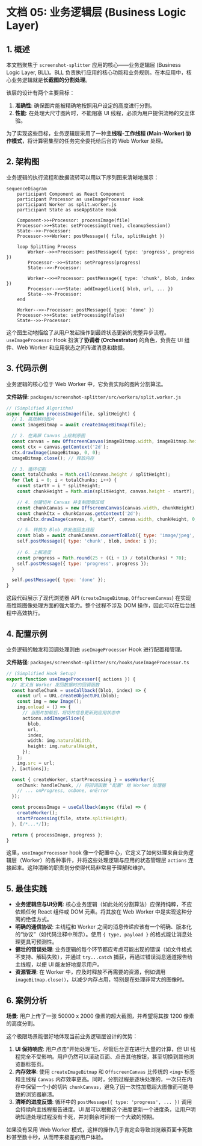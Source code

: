 
# 文档 05: 业务逻辑层 (Business Logic Layer)

## 1. 概述

本文档聚焦于 `screenshot-splitter` 应用的核心——业务逻辑层 (Business Logic Layer, BLL)。BLL 负责执行应用的核心功能和业务规则。在本应用中，核心业务逻辑就是**长截图的分割处理**。

该层的设计有两个主要目标：
1.  **准确性**: 确保图片能被精确地按照用户设定的高度进行分割。
2.  **性能**: 在处理大尺寸图片时，不能阻塞 UI 线程，必须为用户提供流畅的交互体验。

为了实现这些目标，业务逻辑层采用了一种**主线程-工作线程 (Main-Worker) 协作模式**，将计算密集型的任务完全委托给后台的 Web Worker 处理。

## 2. 架构图

业务逻辑的执行流程和数据流转可以用以下序列图来清晰地展示：

```mermaid
sequenceDiagram
    participant Component as React Component
    participant Processor as useImageProcessor Hook
    participant Worker as split.worker.js
    participant State as useAppState Hook

    Component->>+Processor: processImage(file)
    Processor->>+State: setProcessing(true), cleanupSession()
    State-->>-Processor: 
    Processor->>+Worker: postMessage({ file, splitHeight })
    
    loop Splitting Process
        Worker-->>+Processor: postMessage({ type: 'progress', progress })
        Processor-->>+State: setProgress(progress)
        State-->>-Processor:
        
        Worker-->>+Processor: postMessage({ type: 'chunk', blob, index })
        Processor-->>+State: addImageSlice({ blob, url, ... })
        State-->>-Processor: 
    end

    Worker-->>-Processor: postMessage({ type: 'done' })
    Processor->>+State: setProcessing(false)
    State-->>-Processor: 
```
这个图生动地描绘了从用户发起操作到最终状态更新的完整异步流程。`useImageProcessor` Hook 扮演了**协调者 (Orchestrator)** 的角色，负责在 UI 组件、Web Worker 和应用状态之间传递消息和数据。

## 3. 代码示例

业务逻辑的核心位于 Web Worker 中，它负责实际的图片分割算法。

**文件路径**: `packages/screenshot-splitter/src/workers/split.worker.js`
```javascript
// (Simplified Algorithm)
async function processImage(file, splitHeight) {
  // 1. 高效解码图片
  const imageBitmap = await createImageBitmap(file);

  // 2. 在离屏 Canvas 上绘制原图
  const canvas = new OffscreenCanvas(imageBitmap.width, imageBitmap.height);
  const ctx = canvas.getContext('2d');
  ctx.drawImage(imageBitmap, 0, 0);
  imageBitmap.close(); // 释放内存

  // 3. 循环切割
  const totalChunks = Math.ceil(canvas.height / splitHeight);
  for (let i = 0; i < totalChunks; i++) {
    const startY = i * splitHeight;
    const chunkHeight = Math.min(splitHeight, canvas.height - startY);

    // 4. 创建切片 Canvas 并复制图像区域
    const chunkCanvas = new OffscreenCanvas(canvas.width, chunkHeight);
    const chunkCtx = chunkCanvas.getContext('2d');
    chunkCtx.drawImage(canvas, 0, startY, canvas.width, chunkHeight, 0, 0, canvas.width, chunkHeight);

    // 5. 转换为 Blob 并发送回主线程
    const blob = await chunkCanvas.convertToBlob({ type: 'image/jpeg', quality: 0.9 });
    self.postMessage({ type: 'chunk', blob, index: i });
    
    // 6. 上报进度
    const progress = Math.round(25 + ((i + 1) / totalChunks) * 70);
    self.postMessage({ type: 'progress', progress });
  }

  self.postMessage({ type: 'done' });
}
```
这段代码展示了现代浏览器 API (`createImageBitmap`, `OffscreenCanvas`) 在实现高性能图像处理方面的强大能力。整个过程不涉及 DOM 操作，因此可以在后台线程中高效执行。

## 4. 配置示例

业务逻辑的触发和回调处理则由 `useImageProcessor` Hook 进行配置和管理。

**文件路径**: `packages/screenshot-splitter/src/hooks/useImageProcessor.ts`
```typescript
// (Simplified Hook Setup)
export function useImageProcessor({ actions }) {
  // 定义当 Worker 发回数据时的回调函数
  const handleChunk = useCallback((blob, index) => {
    const url = URL.createObjectURL(blob);
    const img = new Image();
    img.onload = () => {
      // 当图片加载后，将切片信息更新到应用状态中
      actions.addImageSlice({
        blob,
        url,
        index,
        width: img.naturalWidth,
        height: img.naturalHeight,
      });
    };
    img.src = url;
  }, [actions]);

  const { createWorker, startProcessing } = useWorker({
    onChunk: handleChunk, // 将回调函数 "配置" 给 Worker 处理器
    // ... onProgress, onDone, onError
  });

  const processImage = useCallback(async (file) => {
    createWorker();
    startProcessing(file, state.splitHeight);
  }, [/*...*/]);

  return { processImage, progress };
}
```
这里，`useImageProcessor` hook 像一个配置中心，它定义了如何处理来自业务逻辑层（Worker）的各种事件，并将这些处理逻辑与应用的状态管理层 `actions` 连接起来。这种清晰的职责划分使得代码非常易于理解和维护。

## 5. 最佳实践

*   **业务逻辑应与UI分离**: 核心业务逻辑（如此处的分割算法）应保持纯粹，不应依赖任何 React 组件或 DOM 元素。将其放在 Web Worker 中是实现这种分离的绝佳方式。
*   **明确的通信协议**: 主线程和 Worker 之间的消息传递应该有一个明确、版本化的“协议”（如代码注释中所示）。使用 `{ type, payload }` 的格式能让消息处理更具可预测性。
*   **健壮的错误处理**: 业务逻辑的每个环节都应考虑可能出现的错误（如文件格式不支持、解码失败），并通过 `try...catch` 捕获，再通过错误消息通道报告给主线程，以便 UI 能友好地提示用户。
*   **资源管理**: 在 Worker 中，应及时释放不再需要的资源，例如调用 `imageBitmap.close()`，以减少内存占用，特别是在处理非常大的图像时。

## 6. 案例分析

**场景**: 用户上传了一张 50000 x 2000 像素的超大截图，并希望将其按 1200 像素的高度分割。

这个极限场景能很好地体现当前业务逻辑层设计的优势：
1.  **UI 保持响应**: 用户点击“开始处理”后，尽管后台正在进行大量的计算，但 UI 线程完全不受影响。用户仍然可以滚动页面、点击其他按钮，甚至切换到其他浏览器标签页。
2.  **内存效率**: 使用 `createImageBitmap` 和 `OffscreenCanvas` 比传统的 `<img>` 标签和主线程 `Canvas` 内存效率更高。同时，分割过程是逐块处理的，一次只在内存中保留一个小的切片 `chunkCanvas`，避免了因一次性加载超大图像而可能导致的浏览器崩溃。
3.  **清晰的进度反馈**: 循环中的 `postMessage({ type: 'progress', ... })` 调用会持续向主线程报告进度。UI 层可以根据这个进度更新一个进度条，让用户明确知道处理过程没有卡死，并对剩余时间有一个大致的预期。

如果没有采用 Web Worker 模式，这样的操作几乎肯定会导致浏览器页面卡死数秒甚至数十秒，从而带来极差的用户体验。
